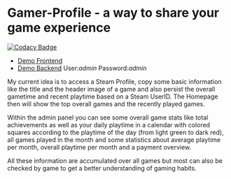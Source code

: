 # Gamer-Profile - a way to share your game experience

[![Codacy Badge](https://api.codacy.com/project/badge/Grade/e75e4c16407042fba61f9531c8f79d8f)](https://app.codacy.com/app/lkochniss/gamer-profile?utm_source=github.com&utm_medium=referral&utm_content=lkochniss/gamer-profile&utm_campaign=Badge_Grade_Dashboard)

- [Demo Frontend](https://gamer-profile.kochniss.com)
- [Demo Backend](https://gamer-profile.kochniss.com/admin/) User:*admin* Password:*admin*

My current idea is to access a Steam Profile, copy some basic information like the
title and the header image of a game and also persist the overall gametime and
recent playtime based on a Steam UserID. The Homepage then will show the top
overall games and the recently played games.

Within the admin panel you can see some overall game stats like total achievements as well as
your daily playtime in a calendar with colored squares according to the playtime of the day 
(from light green to dark red), all games played in the month and some statistics about average
playtime per month, overall playtime per month and a payment overview.

All these information are accumulated over all games but most can also be checked by game to
get a better understanding of gaming habits. 

